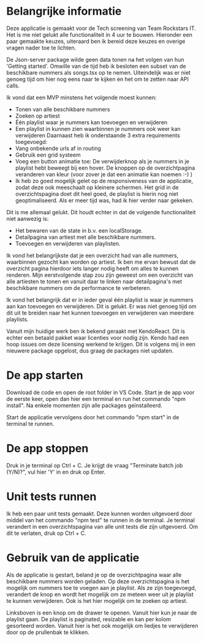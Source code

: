 # Belangrijke informatie

Deze applicatie is gemaakt voor de Tech screening van Team Rockstars IT.
Het is me niet gelukt alle functionaliteit in 4 uur te bouwen.
Hieronder een paar gemaakte keuzes, uiteraard ben ik bereid deze keuzes en overige vragen nader toe te lichten.

De Json-server package wilde geen data tonen na het volgen van hun 'Getting started'.
Omwille van de tijd heb ik besloten een subset van de beschikbare nummers als songs.tsx op te nemen.
Uiteindelijk was er niet genoeg tijd om hier nog eens naar te kijken en het om te zetten naar API calls.

Ik vond dat een MVP minstens het volgende moest kunnen:

- Tonen van alle beschikbare nummers
- Zoeken op artiest
- Één playlist waar je nummers kan toevoegen en verwijderen
- Een playlist in kunnen zien waarbinnen je nummers ook weer kan verwijderen
  Daarnaast heb ik onderstaande 3 extra requirements toegevoegd:
- Vang onbekende urls af in routing
- Gebruik een grid systeem
- Voeg een button animatie toe: De verwijderknop als je nummers in je playlist hebt beweegt bij een hover. De knoppen op de overzichtpagina veranderen van kleur (voor zover je dat een animatie kan noemen :-) )
- Ik heb zo goed mogelijk gelet op de responsiveness van de applicatie, zodat deze ook meeschaalt op kleinere schermen.
  Het grid in de overzichtspagina doet dit heel goed, de playlist is hierin nog niet geoptimaliseerd.
  Als er meer tijd was, had ik hier verder naar gekeken.

Dit is me allemaal gelukt. Dit houdt echter in dat de volgende functionaliteit niet aanwezig is:

- Het bewaren van de state in b.v. een localStorage.
- Detailpagina van artiest met alle beschikbare nummers.
- Toevoegen en verwijderen van playlisten.

Ik vond het belangrijkste dat je een overzicht had van alle nummers, waarbinnen gezocht kan worden op artiest.
Ik ben me ervan bewust dat de overzicht pagina hierdoor iets langer nodig heeft om alles te kunnen renderen. Mijn eerstvolgende stap zou zijn geweest om een overzicht van alle artiesten te tonen en vanuit daar te linken naar detailpagina's met beschikbare nummers om de performance te verbeteren.

Ik vond het belangrijk dat er in ieder geval één playlist is waar je nummers aan kan toevoegen en verwijderen.
Dit is gelukt. Er was niet genoeg tijd om dit uit te breiden naar het kunnen toevoegen en verwijderen van meerdere playlists.

Vanuit mijn huidige werk ben ik bekend geraakt met KendoReact. Dit is echter een betaald pakket waar licenties voor nodig zijn.
Kendo had een hoop issues om deze licensing werkend te krijgen. Dit is volgens mij in een nieuwere package opgelost, dus graag de packages niet updaten.

# De app starten

Download de code en open de root folder in VS Code. Start je de app voor de eerste keer, open dan hier een terminal en run het commando "npm install".
Na enkele momenten zijn alle packages geïnstalleerd.

Start de applicatie vervolgens door het commando "npm start" in de terminal te runnen.

# De app stoppen

Druk in je terminal op Ctrl + C.
Je krijgt de vraag "Terminate batch job (Y/N)?", vul hier 'Y' in en druk op Enter.

# Unit tests runnen

Ik heb een paar unit tests gemaakt. Deze kunnen worden uitgevoerd door middel van het commando "npm test" te runnen in de terminal.
Je terminal verandert in een overzichtspagina van alle unit tests die zijn uitgevoerd. Om dit te verlaten, druk op Ctrl + C.

# Gebruik van de applicatie

Als de applicatie is gestart, beland je op de overzichtpagina waar alle beschikbare nummers worden geladen.
Op deze overzichtspagina is het mogelijk om nummers toe te voegen aan je playlist. Als ze zijn toegevoegd, verandert de knop en wordt het mogelijk om ze meteen weer uit je playlist te kunnen verwijderen.
Ook is het hier mogelijk om te zoeken op artiest.

Linksboven is een knop om de drawer te openen. Vanuit hier kun je naar de playlist gaan.
De playlist is paginated, resizable en kan per kolom gesorteerd worden.
Vanuit hier is het ook mogelijk om liedjes te verwijderen door op de prullenbak te klikken.
